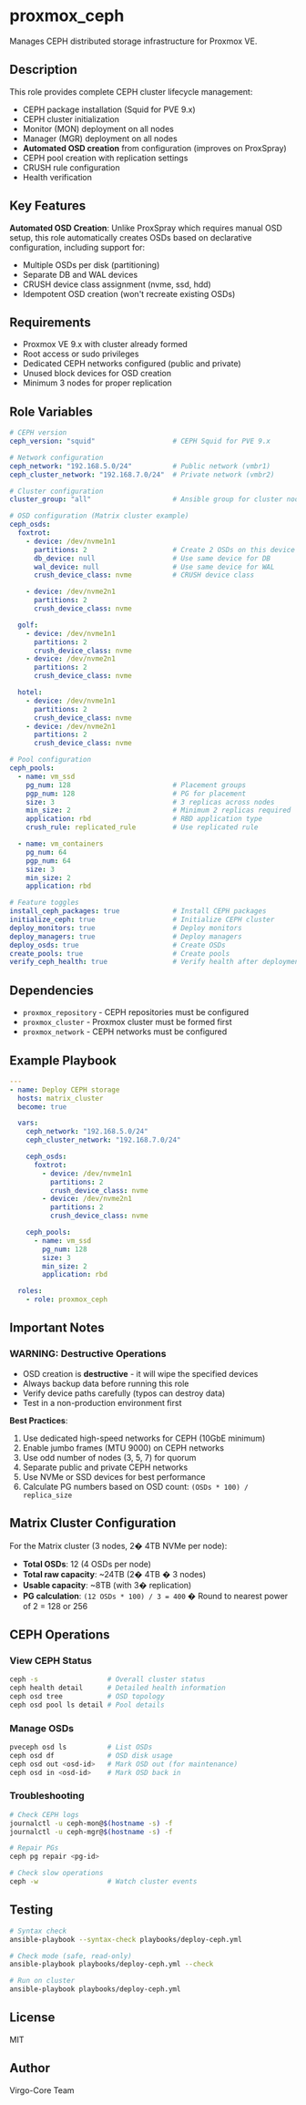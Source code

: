 # proxmox_ceph

Manages CEPH distributed storage infrastructure for Proxmox VE.

## Description

This role provides complete CEPH cluster lifecycle management:

- CEPH package installation (Squid for PVE 9.x)
- CEPH cluster initialization
- Monitor (MON) deployment on all nodes
- Manager (MGR) deployment on all nodes
- **Automated OSD creation** from configuration (improves on ProxSpray)
- CEPH pool creation with replication settings
- CRUSH rule configuration
- Health verification

## Key Features

**Automated OSD Creation**: Unlike ProxSpray which requires manual OSD setup, this role
automatically creates OSDs based on declarative configuration, including support for:

- Multiple OSDs per disk (partitioning)
- Separate DB and WAL devices
- CRUSH device class assignment (nvme, ssd, hdd)
- Idempotent OSD creation (won't recreate existing OSDs)

## Requirements

- Proxmox VE 9.x with cluster already formed
- Root access or sudo privileges
- Dedicated CEPH networks configured (public and private)
- Unused block devices for OSD creation
- Minimum 3 nodes for proper replication

## Role Variables

```yaml
# CEPH version
ceph_version: "squid"                   # CEPH Squid for PVE 9.x

# Network configuration
ceph_network: "192.168.5.0/24"          # Public network (vmbr1)
ceph_cluster_network: "192.168.7.0/24"  # Private network (vmbr2)

# Cluster configuration
cluster_group: "all"                    # Ansible group for cluster nodes

# OSD configuration (Matrix cluster example)
ceph_osds:
  foxtrot:
    - device: /dev/nvme1n1
      partitions: 2                     # Create 2 OSDs on this device
      db_device: null                   # Use same device for DB
      wal_device: null                  # Use same device for WAL
      crush_device_class: nvme          # CRUSH device class

    - device: /dev/nvme2n1
      partitions: 2
      crush_device_class: nvme

  golf:
    - device: /dev/nvme1n1
      partitions: 2
      crush_device_class: nvme
    - device: /dev/nvme2n1
      partitions: 2
      crush_device_class: nvme

  hotel:
    - device: /dev/nvme1n1
      partitions: 2
      crush_device_class: nvme
    - device: /dev/nvme2n1
      partitions: 2
      crush_device_class: nvme

# Pool configuration
ceph_pools:
  - name: vm_ssd
    pg_num: 128                         # Placement groups
    pgp_num: 128                        # PG for placement
    size: 3                             # 3 replicas across nodes
    min_size: 2                         # Minimum 2 replicas required
    application: rbd                    # RBD application type
    crush_rule: replicated_rule         # Use replicated rule

  - name: vm_containers
    pg_num: 64
    pgp_num: 64
    size: 3
    min_size: 2
    application: rbd

# Feature toggles
install_ceph_packages: true             # Install CEPH packages
initialize_ceph: true                   # Initialize CEPH cluster
deploy_monitors: true                   # Deploy monitors
deploy_managers: true                   # Deploy managers
deploy_osds: true                       # Create OSDs
create_pools: true                      # Create pools
verify_ceph_health: true                # Verify health after deployment
```

## Dependencies

- `proxmox_repository` - CEPH repositories must be configured
- `proxmox_cluster` - Proxmox cluster must be formed first
- `proxmox_network` - CEPH networks must be configured

## Example Playbook

```yaml
---
- name: Deploy CEPH storage
  hosts: matrix_cluster
  become: true

  vars:
    ceph_network: "192.168.5.0/24"
    ceph_cluster_network: "192.168.7.0/24"

    ceph_osds:
      foxtrot:
        - device: /dev/nvme1n1
          partitions: 2
          crush_device_class: nvme
        - device: /dev/nvme2n1
          partitions: 2
          crush_device_class: nvme

    ceph_pools:
      - name: vm_ssd
        pg_num: 128
        size: 3
        min_size: 2
        application: rbd

  roles:
    - role: proxmox_ceph
```

## Important Notes

### WARNING: Destructive Operations

- OSD creation is **destructive** - it will wipe the specified devices
- Always backup data before running this role
- Verify device paths carefully (typos can destroy data)
- Test in a non-production environment first

**Best Practices**:

1. Use dedicated high-speed networks for CEPH (10GbE minimum)
2. Enable jumbo frames (MTU 9000) on CEPH networks
3. Use odd number of nodes (3, 5, 7) for quorum
4. Separate public and private CEPH networks
5. Use NVMe or SSD devices for best performance
6. Calculate PG numbers based on OSD count: `(OSDs * 100) / replica_size`

## Matrix Cluster Configuration

For the Matrix cluster (3 nodes, 2� 4TB NVMe per node):

- **Total OSDs**: 12 (4 OSDs per node)
- **Total raw capacity**: ~24TB (2� 4TB � 3 nodes)
- **Usable capacity**: ~8TB (with 3� replication)
- **PG calculation**: `(12 OSDs * 100) / 3 = 400` � Round to nearest power of 2 = 128 or 256

## CEPH Operations

### View CEPH Status

```bash
ceph -s                 # Overall cluster status
ceph health detail      # Detailed health information
ceph osd tree           # OSD topology
ceph osd pool ls detail # Pool details
```

### Manage OSDs

```bash
pveceph osd ls          # List OSDs
ceph osd df             # OSD disk usage
ceph osd out <osd-id>   # Mark OSD out (for maintenance)
ceph osd in <osd-id>    # Mark OSD back in
```

### Troubleshooting

```bash
# Check CEPH logs
journalctl -u ceph-mon@$(hostname -s) -f
journalctl -u ceph-mgr@$(hostname -s) -f

# Repair PGs
ceph pg repair <pg-id>

# Check slow operations
ceph -w                 # Watch cluster events
```

## Testing

```bash
# Syntax check
ansible-playbook --syntax-check playbooks/deploy-ceph.yml

# Check mode (safe, read-only)
ansible-playbook playbooks/deploy-ceph.yml --check

# Run on cluster
ansible-playbook playbooks/deploy-ceph.yml
```

## License

MIT

## Author

Virgo-Core Team
